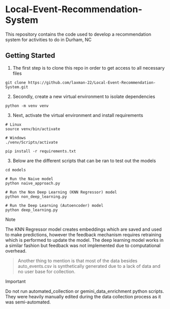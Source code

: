 # Local-Event-Recommendation-System
This repository contains the code used to develop a recommendation system for activities to do in Durham, NC

## Getting Started

1) The first step is to clone this repo in order to get access to all necessary files
```(bash)
git clone https://github.com/laxman-22/Local-Event-Recommendation-System.git
```
2) Secondly, create a new virtual environment to isolate dependencies
```(bash)
python -m venv venv
```
3) Next, activate the virtual environment and install requirements
```(bash)
# Linux
source venv/bin/activate

# Windows
./venv/Scripts/activate

pip install -r requirements.txt
```
3) Below are the different scripts that can be ran to test out the models
```(bash)
cd models

# Run the Naive model
python naive_approach.py

# Run the Non Deep Learning (KNN Regressor) model
python non_deep_learning.py

# Run the Deep Learning (Autoencoder) model
python deep_learning.py

```

> [!NOTE]
> The KNN Regressor model creates embeddings which are saved and used to make predictions, however the feedback mechanism requires retraining which is performed to update the model. The deep learning model works in a similar fashion but feedback was not implemented due to computational overhead.

> Another thing to mention is that most of the data besides auto_events.csv is
synthetically generated due to a lack of data and no user base for collection.

> [!IMPORTANT]
> Do not run automated_collection or gemini_data_enrichment python scripts. They were heavily manually edited during the data collection process as it was semi-automated.
